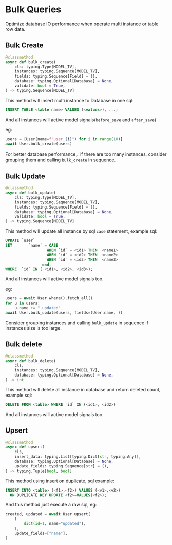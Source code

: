 # Bulk Queries

Optimize database IO performance when operate multi instance or table row data.

## Bulk Create

```python
@classmethod
async def bulk_create(
    cls: typing.Type[MODEL_TV],
    instances: typing.Sequence[MODEL_TV],
    fields: typing.Sequence[Field] = (),
    database: typing.Optional[Database] = None,
    validate: bool = True,
) -> typing.Sequence[MODEL_TV]
```

This method will insert multi instance to Database in one sql:
```sql
INSERT TABLE <table name> VALUES (<values>), ...;
```
And all instances will active model signals(`before_save` and `after_save`)

eg:
```python
users = [User(name=f"user_{i}") for i in range(10)]
await User.bulk_create(users)
```

For better database performance，if there are too many instances, consider grouping them and calling `bulk_create` in sequence.

## Bulk Update

```python
@classmethod
async def bulk_update(
    cls: typing.Type[MODEL_TV],
    instances: typing.Sequence[MODEL_TV],
    fields: typing.Sequence[Field] = (),
    database: typing.Optional[Database] = None,
    validate: bool = True,
) -> typing.Sequence[MODEL_TV]
```

This method will update all instance by sql `case` statement, example sql:
```sql
UPDATE `user` 
SET       `name` = CASE 
                  WHEN `id` = <id1> THEN  <name1>
                  WHEN `id` = <id2> THEN  <name2>
                  WHEN `id` = <id3> THEN  <name3>
                end, 
WHERE  `id` IN ( <id1>, <id2>, <id3>); 
```
And all instances will active model signals too.

eg:
```python
users = await User.where().fetch_all()
for u in users:
    u.name += "_updated"
await User.bulk_update(users, fields=(User.name, ))
```

Consider grouping instances and calling `bulk_update` in sequence if instances size is too large.

## Bulk delete

```python
@classmethod
async def bulk_delete(
    cls,
    instances: typing.Sequence[MODEL_TV],
    database: typing.Optional[Database] = None,
) -> int
```
This method will delete all instance in database and return deleted count, example sql:
```sql
DELETE FROM <table> WHERE `id` IN (<id1>, <id2>)
```
And all instances will active model signals too.


## Upsert

```python
@classmethod
async def upsert(
    cls,
    insert_data: typing.List[typing.Dict[str, typing.Any]],
    database: typing.Optional[Database] = None,
    update_fields: typing.Sequence[str] = (),
) -> typing.Tuple[bool, bool]
```

This method using [insert on duplicate](https://dev.mysql.com/doc/refman/5.6/en/insert-on-duplicate.html), sql example:
```sql
INSERT INTO <table> (<f1>,<f2>) VALUES (<v1>,<v2>)
  ON DUPLICATE KEY UPDATE <f2>=VALUES(<f2>);
```
And this method just execute a raw sql, eg:

```python
created, updated = await User.upsert(
    [
        dict(id=1, name="updated"),
    ],
    update_fields=["name"],
)
```
